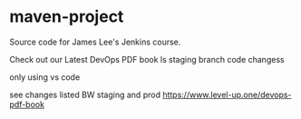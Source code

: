 # maven-project
Source code for James Lee's Jenkins course.

Check out our Latest DevOps PDF book ls staging branch code changess

only using vs code

see changes listed BW staging and prod
https://www.level-up.one/devops-pdf-book
